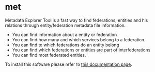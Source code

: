 met
===

Metadata Explorer Tool is a fast way to find federations, entities and his relations through entity/federation metadata file information.

* You can find information about a entity or federation
* You can find how many and which services belong to a federation
* You can find to which federations do an entity belong
* You can find which federations or entities are part of interfederations
* You can find most federated entities.

To install this software please refer to [this documentation page](doc/source/install.rst).
